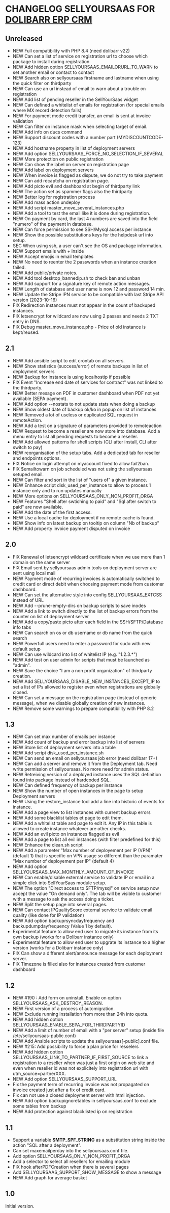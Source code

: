 # CHANGELOG SELLYOURSAAS FOR <a href="https://www.dolibarr.org">DOLIBARR ERP CRM</a>


## Unreleased

* NEW Full compatibility with PHP 8.4 (need dolibarr v22)
* NEW Can set a list of service on registration url to choose which package to install during registration
* NEW Add hidden option SELLYOURSAAS_EMAILORURL_TO_WARN to set another email or contact to contact
* NEW Search also on sellyoursaas firstname and lastname when using the quick filter on thirdparty
* NEW Can use an url instead of email to warn about a trouble on registration
* NEW Add list of pending reseller in the SellYourSaas widget
* NEW Can defined a whitelist of emails for registration (for special emails where MX record detection fails)
* NEW For payment mode credit transfer, an email is sent at invoice validation
* NEW Can filter on instance mask when selecting target of email.
* NEW Add info on ducs command
* NEW Support discount codes with a number part (MYDISCOUNTCODE-123)
* NEW Add hostname property in list of deployment servers  
* NEW Add option SELLYOURSAAS_FORCE_NO_SELECTION_IF_SEVERAL
* NEW More protection on public registration
* NEW Can show the label on server on registration page
* NEW Add label on deployment servers
* NEW When invoice is flagged as dispute, we do not try to take payment
* NEW Can add recaptcha on registration page.
* NEW Add picto evil and dashboard at begin of thirdparty link
* NEW The action set as spammer flags also the thirdparty
* NEW Better log for registration process
* NEW Add mass action undeploy
* NEW Add script master_move_several_instances.php 
* NEW Add a tool to test the email like it is done during registration. 
* NEW On payment by card, the last 4 numbers are saved into the field "numero" of the payment in database.
* NEW Can force permission to see SSH/Mysql access per instance.
* NEW Show the possible substitutions keys for the helpdesk url into setup.
* SEC When using ssh, a user can't see the OS and package information.
* NEW Support emails with + inside
* NEW Accept emojis in email templates
* NEW No need to reenter the 2 passwords when an instance creation failed.
* NEW Add public/private notes.
* NEW Add tool desktop_bannedip.sh to check ban and unban
* NEW Add support for a signature key of remote action messages.
* NEW Length of database and user name is now 12 and password 14 min.
* NEW Update the Stripe IPN service to be compatible with last Stripe API version (2023-10-16)
* FIX Redirection instances must not appear in the count of backuped instances.
* FIX letsencrypt for wildcard are now using 2 passes and needs 2 TXT entry in DNS.
* FIX Debug master_move_instance.php - Price of old instance is kept/reused.


## 2.1

* NEW Add ansible script to edit crontab on all servers.
* NEW Show statistics (success/error) of remote backups in list of deployment servers
* NEW Backup for instance is using localhostip if possible
* FIX Event "Increase end date of services for contract" was not linked to the thirdparty.
* NEW Better mesage on PDF in customer dashboard when PDF not yet available (SEPA payment).
* NEW Add option --nostats to not update stats when doing a backup
* NEW Show oldest date of backup ok/ko in popup on list of instances
* NEW Removed a lot of useless or duplicated SQL request in remoteAction.
* NEW Add a test on a signature of parameters provided to remoteaction
* NEW Request to become a reseller are now store into database. Add a menu entry to list all pending requests to become a reseller.
* NEW Add allowed patterns for shell scripts (CLI after install, CLI after switch to pay)
* NEW reorganisation of the setup tabs. Add a dedicated tab for reseller and endpoints options.
* FIX Notice on login attempt on myaccount fixed to allow fail2ban.
* FIX $emailtowarn on job scheduled was not using the sellyoursaas setuped email.
* NEW Can filter and sort in the list of "users of" a given instance.
* NEW Enhance script disk_used_per_instance to allow to process 1 instance only and to run updates manually
* NEW More options on SELLYOURSAAS_ONLY_NON_PROFIT_ORGA
* NEW Features "Shell after swtiching to paid" and "Sql after switch to paid" are now available.
* NEW Add the date of the first access.
* NEW Use a local cache for deployment if no remote cache is found.
* NEW Show info on latest backup on tooltip on column "Nb of backup"  
* NEW Add property invoice payment disputed on invoice


## 2.0

* FIX Renewal of letsencrypt wildcard certificate when we use more than 1 domain on the same server
* FIX Email sent by sellyoursaas admin tools on deployment server are sent using local mail
* NEW Payment mode of recurring invoices is automatically switched to credit card or direct debit when choosing payment mode from customer dashboard.
* NEW Can set the alternative style into config SELLYOURSAAS_EXTCSS instead of URL
* NEW Add --prune-empty-dirs on backup scripts to save inodes
* NEW Add a link to switch directly to the list of backup errors from the counter on list of deployment server
* NEW Add a copy/paste picto after each field in the SSH/SFTP/Database info tabs 
* NEW Can search on os or db username or db name from the quick search
* NEW Powerfull users need to enter a password for sudo with new default setup
* NEW Can use wildcard into list of whitelist IP (e.g. "1.2.3.*")
* NEW Add test on user admin for scripts that must be launched as "admin".
* NEW Save the choice "I am a non profit organization" of thirdparty creation.
* NEW Add SELLYOURSAAS_DISABLE_NEW_INSTANCES_EXCEPT_IP to set a list of IPs allowed to register even when registrations are globally closed.
* NEW Can set a message on the registration page (instead of generic message), when we disable globally creation of new instances.
* NEW Remove some warnings to prepare compatibility with PHP 8.2


## 1.3

 * NEW Can set max number of emails per instance
 * NEW Add count of backup and error backup into list of servers
 * NEW Store list of deployment servers into a table
 * NEW Add script disk_used_per_instance.sh
 * NEW Can send an email on sellyoursaas job error (need dolibarr 17+) 
 * NEW Can add a server and remove it from the Deployment tab. Need write permission of sellyoursaas. No more need for admin status.  
 * NEW Retreiving version of a deployed instance uses the SQL definition found into package instead of hardcoded SQL.
 * NEW Can defined frequency of backup per instance
 * NEW Show the number of open instances in the page to setup Deployment servers  
 * NEW Using the restore_instance tool add a line into historic of events for instance.
 * NEW Add a page view to list instances with current backup errors
 * NEW Add some blacklist tables et page to edit them.
 * NEW Add a whitelist table and page to edit it. Any IP in this table is allowed to create instance whatever are other checks.
 * NEW Add an evil picto on instances flagged as evil
 * NEW Add a page to list all evil instances (with filter predefined for this)
 * NEW Enhance the clean.sh script
 * NEW Add a parameter "Max number of deployement per IP (VPN)" (default 1) that is specific on VPN usage so different
       than the paramater "Max number of deployement per IP" (default 4)
 * NEW Add option SELLYOURSAAS_MAX_MONTHLY_AMOUNT_OF_INVOICE
 * NEW Can enable/disable external service to validate IP or email in a simple click into SellYourSaas module setup.
 * NEW The option "Direct access to SFTP/mysql" on service setup now accept the value "On demand only". The tab will be visible to
   customer with a message to ask the access doing a ticket.
 * NEW Split the setup page into several pages.
 * NEW Can contact IPQualityScore external service to validate email quality (like done for IP validation)
 * NEW Add option backuprsyncdayfrequency and backupdumpdayfrequency (Value 1 by default).
 * Experimental feature to allow end user to migrate its instance from its own backup (works for a Dolibarr instance only)
 * Experimental feature to allow end user to upgrate its instance to a higher version (works for a Dolibarr instance only)
 * FIX Can show a different alert/announce message for each deployment server.  
 * FIX Timezone is filled also for instances created from customer dashboard


## 1.2

* NEW #190 : Add form on uninstall. Enable on option SELLYOURSAAS_ASK_DESTROY_REASON.
* NEW First version of a process of automigration.
* NEW Exclude running installation from more than 24h into quota.
* NEW Add hidden option SELLYOURSAAS_ENABLE_SEPA_FOR_THIRDPARTYID
* NEW Add a limit of number of email with a "per server" setup (inside file /etc/sellyoursaas-public.conf)
* NEW Add Ansible scripts to update the sellyoursaas[-public].conf file.
* NEW #215: Add possibility to force a plan price for resselers
* NEW Add hidden option SELLYOURSAAS_LINK_TO_PARTNER_IF_FIRST_SOURCE to link a registration to a reseller when was just a first origin on
  web site and even when reseller id was not explicitely into registration url with utm_source=partnerXXX.
* NEW Add option SELLYOURSAAS_SUPPORT_URL
* Fix the payment term of recurring invoice was not propagated on invoice created just after a fix of credit card.
* Fix can not use a closed deployment server with html injection.
* NEW Add option backupignoretables in sellyoursaas.conf to exclude some tables from backup
* NEW Add protection against blacklisted ip on registration


## 1.1

* Support a variable __SMTP_SPF_STRING__ as a substitution string inside the action "SQL after a deployment".
* Can set maxemailperday into the sellyoursaas.conf file.
* Add option SELLYOURSAAS_ONLY_NON_PROFIT_ORGA
* Add a selector to select all resellers for emailing module
* FIX hook afterPDFCreation when there is several pages
* Add SELLYOURSAAS_SUPPORT_SHOW_MESSAGE to show a message
* NEW Add graph for average basket


## 1.0
Initial version.

